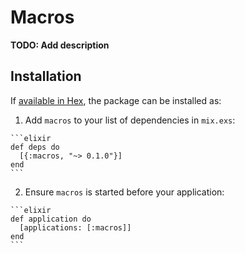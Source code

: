 # Macros

**TODO: Add description**

## Installation

If [available in Hex](https://hex.pm/docs/publish), the package can be installed as:

  1. Add `macros` to your list of dependencies in `mix.exs`:

    ```elixir
    def deps do
      [{:macros, "~> 0.1.0"}]
    end
    ```

  2. Ensure `macros` is started before your application:

    ```elixir
    def application do
      [applications: [:macros]]
    end
    ```

